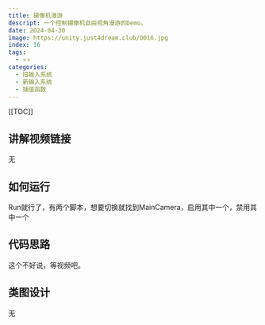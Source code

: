 ```yaml
---
title: 摄像机漫游
descript: 一个控制摄像机自由视角漫游的Demo。
date: 2024-04-30
image: https://unity.just4dream.club/D016.jpg
index: 16
tags:
  - ⭐️⭐️
categories:
  - 旧输入系统
  - 新输入系统
  - 插值函数
---
```


[[TOC]]

## 讲解视频链接
无

## 如何运行
Run就行了，有两个脚本，想要切换就找到MainCamera，启用其中一个，禁用其中一个

## 代码思路

这个不好说，等视频吧。

## 类图设计
无
